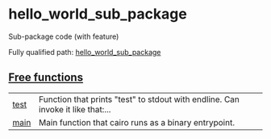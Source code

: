 # hello_world_sub_package

Sub-package code (with feature)

Fully qualified path: [hello_world_sub_package](./hello_world_sub_package.md)


## [Free functions](./hello_world_sub_package-free_functions.md)

| | |
|:---|:---|
| [test](./hello_world_sub_package-test.md) | Function that prints "test" to stdout with endline. Can invoke it like that:... |
| [main](./hello_world_sub_package-main.md) | Main function that cairo runs as a binary entrypoint. |
